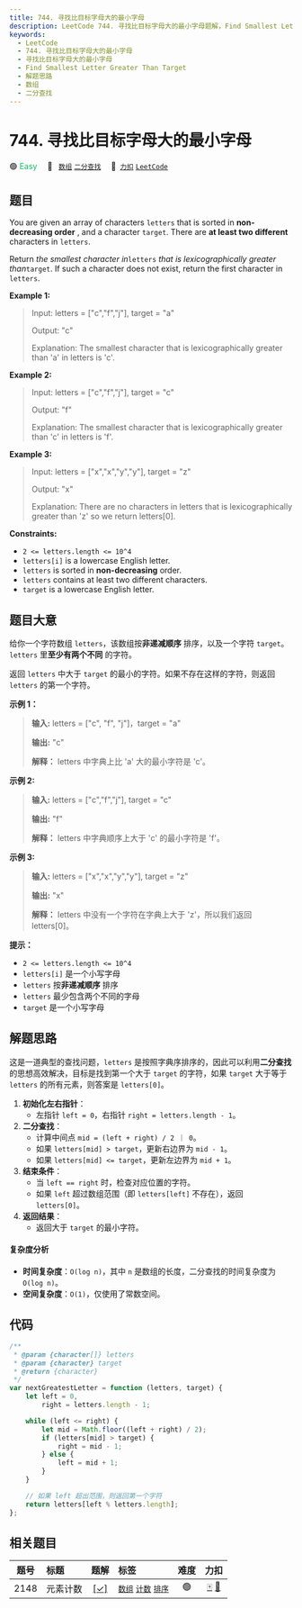 ```yaml
---
title: 744. 寻找比目标字母大的最小字母
description: LeetCode 744. 寻找比目标字母大的最小字母题解，Find Smallest Letter Greater Than Target，包含解题思路、复杂度分析以及完整的 JavaScript 代码实现。
keywords:
  - LeetCode
  - 744. 寻找比目标字母大的最小字母
  - 寻找比目标字母大的最小字母
  - Find Smallest Letter Greater Than Target
  - 解题思路
  - 数组
  - 二分查找
---
```


# 744. 寻找比目标字母大的最小字母

🟢 <font color=#15bd66>Easy</font>&emsp; 🔖&ensp; [`数组`](/tag/array.md) [`二分查找`](/tag/binary-search.md)&emsp; 🔗&ensp;[`力扣`](https://leetcode.cn/problems/find-smallest-letter-greater-than-target) [`LeetCode`](https://leetcode.com/problems/find-smallest-letter-greater-than-target)

## 题目

You are given an array of characters `letters` that is sorted in **non-
decreasing order** , and a character `target`. There are **at least two
different** characters in `letters`.

Return _the smallest character in_`letters` _that is lexicographically greater
than_`target`. If such a character does not exist, return the first character
in `letters`.

**Example 1:**

> Input: letters = ["c","f","j"], target = "a"
>
> Output: "c"
>
> Explanation: The smallest character that is lexicographically greater than 'a' in letters is 'c'.

**Example 2:**

> Input: letters = ["c","f","j"], target = "c"
>
> Output: "f"
>
> Explanation: The smallest character that is lexicographically greater than 'c' in letters is 'f'.

**Example 3:**

> Input: letters = ["x","x","y","y"], target = "z"
>
> Output: "x"
>
> Explanation: There are no characters in letters that is lexicographically greater than 'z' so we return letters[0].

**Constraints:**

- `2 <= letters.length <= 10^4`
- `letters[i]` is a lowercase English letter.
- `letters` is sorted in **non-decreasing** order.
- `letters` contains at least two different characters.
- `target` is a lowercase English letter.

## 题目大意

给你一个字符数组 `letters`，该数组按**非递减顺序** 排序，以及一个字符 `target`。`letters` 里**至少有两个不同**
的字符。

返回 `letters` 中大于 `target` 的最小的字符。如果不存在这样的字符，则返回 `letters` 的第一个字符。

**示例 1：**

> **输入:** letters = ["c", "f", "j"]，target = "a"
>
> **输出:** "c"
>
> **解释：** letters 中字典上比 'a' 大的最小字符是 'c'。

**示例 2:**

> **输入:** letters = ["c","f","j"], target = "c"
>
> **输出:** "f"
>
> **解释：** letters 中字典顺序上大于 'c' 的最小字符是 'f'。

**示例 3:**

> **输入:** letters = ["x","x","y","y"], target = "z"
>
> **输出:** "x"
>
> **解释：** letters 中没有一个字符在字典上大于 'z'，所以我们返回 letters[0]。

**提示：**

- `2 <= letters.length <= 10^4`
- `letters[i]` 是一个小写字母
- `letters` 按**非递减顺序** 排序
- `letters` 最少包含两个不同的字母
- `target` 是一个小写字母

## 解题思路

这是一道典型的查找问题，`letters` 是按照字典序排序的，因此可以利用**二分查找**的思想高效解决，目标是找到第一个大于 `target` 的字符，如果 `target` 大于等于 `letters` 的所有元素，则答案是 `letters[0]`。

1. **初始化左右指针**：
   - 左指针 `left = 0`，右指针 `right = letters.length - 1`。
2. **二分查找**：
   - 计算中间点 `mid = (left + right) / 2 ｜ 0`。
   - 如果 `letters[mid] > target`，更新右边界为 `mid - 1`。
   - 如果 `letters[mid] <= target`，更新左边界为 `mid + 1`。
3. **结束条件**：
   - 当 `left == right` 时，检查对应位置的字符。
   - 如果 `left` 超过数组范围（即 `letters[left]` 不存在），返回 `letters[0]`。
4. **返回结果**：
   - 返回大于 `target` 的最小字符。

#### 复杂度分析

- **时间复杂度**：`O(log n)`，其中 `n` 是数组的长度，二分查找的时间复杂度为 `O(log n)`。
- **空间复杂度**：`O(1)`，仅使用了常数空间。

## 代码

```javascript
/**
 * @param {character[]} letters
 * @param {character} target
 * @return {character}
 */
var nextGreatestLetter = function (letters, target) {
	let left = 0,
		right = letters.length - 1;

	while (left <= right) {
		let mid = Math.floor((left + right) / 2);
		if (letters[mid] > target) {
			right = mid - 1;
		} else {
			left = mid + 1;
		}
	}

	// 如果 left 超出范围，则返回第一个字符
	return letters[left % letters.length];
};
```

## 相关题目

<!-- prettier-ignore -->
| 题号 | 标题 | 题解 | 标签 | 难度 | 力扣 |
| :------: | :------ | :------: | :------ | :------: | :------: |
| 2148 | 元素计数 | [[✓]](/problem/2148.md) |  [`数组`](/tag/array.md) [`计数`](/tag/counting.md) [`排序`](/tag/sorting.md) | 🟢 | [🀄️](https://leetcode.cn/problems/count-elements-with-strictly-smaller-and-greater-elements) [🔗](https://leetcode.com/problems/count-elements-with-strictly-smaller-and-greater-elements) |